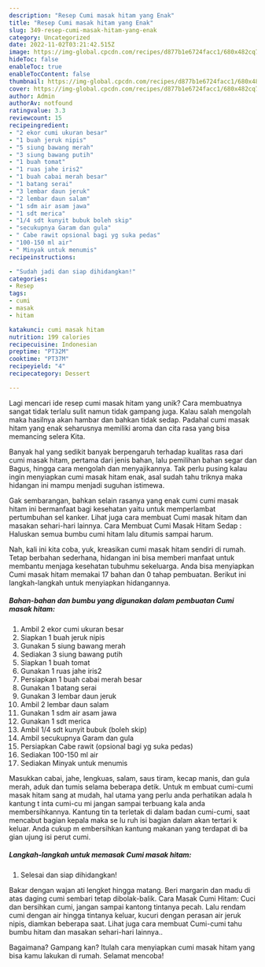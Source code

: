 ```yaml
---
description: "Resep Cumi masak hitam yang Enak"
title: "Resep Cumi masak hitam yang Enak"
slug: 349-resep-cumi-masak-hitam-yang-enak
category: Uncategorized
date: 2022-11-02T03:21:42.515Z
image: https://img-global.cpcdn.com/recipes/d877b1e6724facc1/680x482cq70/cumi-masak-hitam-foto-resep-utama.jpg
hideToc: false
enableToc: true
enableTocContent: false
thumbnail: https://img-global.cpcdn.com/recipes/d877b1e6724facc1/680x482cq70/cumi-masak-hitam-foto-resep-utama.jpg
cover: https://img-global.cpcdn.com/recipes/d877b1e6724facc1/680x482cq70/cumi-masak-hitam-foto-resep-utama.jpg
author: Admin
authorAv: notfound
ratingvalue: 3.3
reviewcount: 15
recipeingredient:
- "2 ekor cumi ukuran besar"
- "1 buah jeruk nipis"
- "5 siung bawang merah"
- "3 siung bawang putih"
- "1 buah tomat"
- "1 ruas jahe iris2"
- "1 buah cabai merah besar"
- "1 batang serai"
- "3 lembar daun jeruk"
- "2 lembar daun salam"
- "1 sdm air asam jawa"
- "1 sdt merica"
- "1/4 sdt kunyit bubuk boleh skip"
- "secukupnya Garam dan gula"
- " Cabe rawit opsional bagi yg suka pedas"
- "100-150 ml air"
- " Minyak untuk menumis"
recipeinstructions:

- "Sudah jadi dan siap dihidangkan!"
categories:
- Resep
tags:
- cumi
- masak
- hitam

katakunci: cumi masak hitam 
nutrition: 199 calories
recipecuisine: Indonesian
preptime: "PT32M"
cooktime: "PT37M"
recipeyield: "4"
recipecategory: Dessert

---
```





Lagi mencari ide resep cumi masak hitam yang unik? Cara membuatnya sangat tidak terlalu sulit namun tidak gampang juga. Kalau salah mengolah maka hasilnya akan hambar dan bahkan tidak sedap. Padahal cumi masak hitam yang enak seharusnya memiliki aroma dan cita rasa yang bisa memancing selera Kita.





Banyak hal yang sedikit banyak berpengaruh terhadap kualitas rasa dari cumi masak hitam, pertama dari jenis bahan, lalu pemilihan bahan segar dan Bagus, hingga cara mengolah dan menyajikannya. Tak perlu pusing kalau ingin menyiapkan cumi masak hitam enak,      asal sudah tahu triknya maka hidangan ini mampu menjadi suguhan istimewa.














Gak sembarangan, bahkan selain rasanya yang enak cumi cumi masak hitam ini bermanfaat bagi kesehatan yaitu untuk memperlambat pertumbuhan sel kanker. Lihat juga cara membuat Cumi masak hitam dan masakan sehari-hari lainnya. Cara Membuat Cumi Masak Hitam Sedap : Haluskan semua bumbu cumi hitam lalu ditumis sampai harum.






Nah, kali ini kita coba, yuk, kreasikan cumi masak hitam sendiri di rumah. Tetap berbahan sederhana, hidangan ini bisa memberi manfaat untuk membantu menjaga kesehatan tubuhmu sekeluarga. Anda bisa menyiapkan Cumi masak hitam memakai 17 bahan dan 0 tahap pembuatan. Berikut ini langkah-langkah untuk menyiapkan hidangannya.

<!--inarticleads1-->

##### Bahan-bahan dan bumbu yang digunakan dalam pembuatan Cumi masak hitam:

1. Ambil 2 ekor cumi ukuran besar
1. Siapkan 1 buah jeruk nipis
1. Gunakan 5 siung bawang merah
1. Sediakan 3 siung bawang putih
1. Siapkan 1 buah tomat
1. Gunakan 1 ruas jahe iris2
1. Persiapkan 1 buah cabai merah besar
1. Gunakan 1 batang serai
1. Gunakan 3 lembar daun jeruk
1. Ambil 2 lembar daun salam
1. Gunakan 1 sdm air asam jawa
1. Gunakan 1 sdt merica
1. Ambil 1/4 sdt kunyit bubuk (boleh skip)
1. Ambil secukupnya Garam dan gula
1. Persiapkan  Cabe rawit (opsional bagi yg suka pedas)
1. Sediakan 100-150 ml air
1. Sediakan  Minyak untuk menumis


Masukkan cabai, jahe, lengkuas, salam, saus tiram, kecap manis, dan gula merah, aduk dan tumis selama beberapa detik. Untuk m embuat cumi-cumi masak hitam sang at mudah, hal utama yang perlu anda perhatikan adala h kantung t inta cumi-cu mi jangan sampai terbuang kala anda membersihkannya. Kantung tin ta terletak di dalam badan cumi-cumi, saat mencabut bagian kepala maka se lu ruh isi bagian dalam akan tertari k keluar. Anda cukup m embersihkan kantung makanan yang terdapat di ba gian ujung isi perut cumi. 

<!--inarticleads2-->

##### Langkah-langkah untuk memasak Cumi masak hitam:


1. Selesai dan siap dihidangkan!

Bakar dengan wajan ati lengket hingga matang. Beri margarin dan madu di atas daging cumi sembari tetap dibolak-balik. Cara Masak Cumi Hitam: Cuci dan bersihkan cumi, jangan sampai kantong tintanya pecah. Lalu rendam cumi dengan air hingga tintanya keluar, kucuri dengan perasan air jeruk nipis, diamkan beberapa saat. Lihat juga cara membuat Cumi-cumi tahu bumbu hitam dan masakan sehari-hari lainnya.. 

Bagaimana? Gampang kan? Itulah cara menyiapkan cumi masak hitam yang bisa kamu lakukan di rumah. Selamat mencoba!
